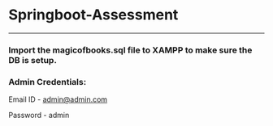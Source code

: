 # Springboot-Assessment
---
### Import the magicofbooks.sql file to XAMPP to make sure the DB is setup.

### Admin Credentials:
Email ID - admin@admin.com

Password - admin 